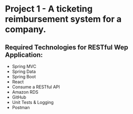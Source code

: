 # Project 1 - A ticketing reimbursement system for a company.
## Required Technologies for RESTful Wep Application:
  - Spring MVC
  - Spring Data
  - Spring Boot
  - React
  - Consume a RESTful API
  - Amazon RDS
  - GitHub
  - Unit Tests & Logging
  - Postman
